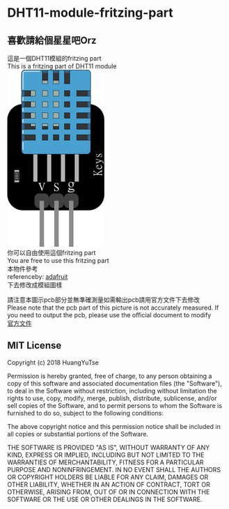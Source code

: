 # DHT11-module-fritzing-part

## 喜歡請給個星星吧Orz

這是一個DHT11模組的fritzing part  
This is a fritzing part of DHT11 module  
![圖例](./DHT11.png)  
你可以自由使用這個fritzing part  
You are free to use this fritzing part  
本物件參考  
referenceby:
[adafruit](https://github.com/adafruit/Fritzing-Library/blob/master/parts/DHT11%20Humitidy%20and%20Temperature%20Sensor.fzpz)  
下去修改成模組圖樣  

請注意本圖示pcb部分並無準確測量如需輸出pcb請用官方文件下去修改  
Please note that the pcb part of this picture is not accurately measured. If you need to output the pcb, please use the official document to modify  
[官方文件](https://www.mouser.com/ds/2/737/dht-932870.pdf)  

## MIT License

Copyright (c) 2018 HuangYuTse

Permission is hereby granted, free of charge, to any person obtaining a copy
of this software and associated documentation files (the "Software"), to deal
in the Software without restriction, including without limitation the rights
to use, copy, modify, merge, publish, distribute, sublicense, and/or sell
copies of the Software, and to permit persons to whom the Software is
furnished to do so, subject to the following conditions:

The above copyright notice and this permission notice shall be included in all
copies or substantial portions of the Software.

THE SOFTWARE IS PROVIDED "AS IS", WITHOUT WARRANTY OF ANY KIND, EXPRESS OR
IMPLIED, INCLUDING BUT NOT LIMITED TO THE WARRANTIES OF MERCHANTABILITY,
FITNESS FOR A PARTICULAR PURPOSE AND NONINFRINGEMENT. IN NO EVENT SHALL THE
AUTHORS OR COPYRIGHT HOLDERS BE LIABLE FOR ANY CLAIM, DAMAGES OR OTHER
LIABILITY, WHETHER IN AN ACTION OF CONTRACT, TORT OR OTHERWISE, ARISING FROM,
OUT OF OR IN CONNECTION WITH THE SOFTWARE OR THE USE OR OTHER DEALINGS IN THE
SOFTWARE.
